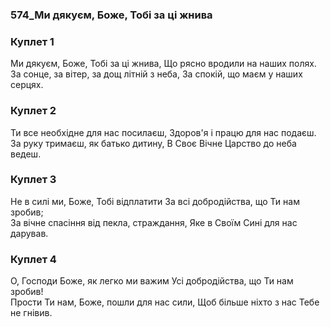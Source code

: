 ### 574_Ми дякуєм, Боже, Тобі за ці жнива
### Куплет 1
Ми дякуєм, Боже, Тобі за ці жнива, Що рясно вродили на наших полях. <br/>За сонце, за вітер, за дощ літній з неба, За спокій, що маєм у наших серцях.
### Куплет 2
Ти все необхідне для нас посилаєш, Здоров'я і працю для нас подаєш. <br/>За руку тримаєш, як батько дитину, В Своє Вічне Царство до неба ведеш.
### Куплет 3
Не в силі ми, Боже, Тобі відплатити За всі добродійства, що Ти нам зробив; <br/>За вічне спасіння від пекла, страждання, Яке в Своїм Сині для нас дарував.
### Куплет 4
О, Господи Боже, як легко ми важим Усі добродійства, що Ти нам зробив! <br/>Прости Ти нам, Боже, пошли для нас сили, Щоб більше ніхто з нас Тебе не гнівив.
